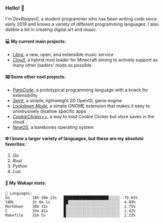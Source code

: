 ### Hello! 👋

I'm _DevReaper0_, a student programmer who has been writing code since early 2019 and knows a variety of different programming languages. I also dabble a bit in creating digital art and music.

#### 💻 My current main projects:

-   _[Libra](https://github.com/LibraMusic)_, a new, open, and extensible music service
-   _[Cloud](https://github.com/CloudLoaderMC/CloudLoader)_, a hybrid mod loader for Minecraft aiming to actively support as many other loaders' mods as possible

#### ⌨️ Some other cool projects:

-   _[ParaCode](https://github.com/ParaCodeLang/ParaCode)_, a prototypical programming language with a knack for extensibility
-   _[Spirit](https://gitlab.com/DevReaper0/SpiritEngine)_, a simple, lightweight 2D OpenGL game engine
-   _[Lockdown Mode](https://github.com/DevReaper0/GNOME-LockdownMode)_, a simple GNOME extension that makes it easy to unintrusively disallow specific apps
-   _[CookieClicker++](https://github.com/DevReaper0/CookieClickerPlusPlus)_, a way to load Cookie Clicker but store saves in the cloud
-   _[NewOS](https://github.com/DevReaper0/NewOS)_, a barebones operating system

#### 🌐 I know a larger variety of languages, but these are my absolute favorites:

1. _Go_
2. _Rust_
3. _Python_
4. _Lua_

#### 📡 My Wakapi stats:

```text
💾 Languages:
Go          18h 20m 23s   ████████████████████░░░░░  79.03%
YAML        1h 8m 1s      ██░░░░░░░░░░░░░░░░░░░░░░░  4.89%
Markdown    38m 15s       █░░░░░░░░░░░░░░░░░░░░░░░░  2.75%
C           33m 41s       █░░░░░░░░░░░░░░░░░░░░░░░░  2.42%
Makefile    31m 5s        █░░░░░░░░░░░░░░░░░░░░░░░░  2.23%
```
